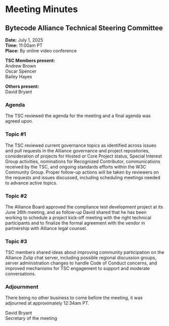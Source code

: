# Meeting Minutes
## Bytecode Alliance Technical Steering Committee
**Date:** July 1, 2025  
**Time:** 11:00am PT  
**Place:** By online video conference  

**TSC Members present:**  
Andrew Brown  
Oscar Spencer  
Bailey Hayes  

**Others present:**  
David Bryant  

### Agenda
The TSC reviewed the agenda for the meeting and a final agenda was agreed upon.

### Topic #1
The TSC reviewed current governance topics as identified across issues and pull requests in the Alliance governance and project repositories, consideration of projects for Hosted or Core Project status, Special Interest Group activities, nominations for Recognized Contributor, communications received by the TSC, and ongoing standards efforts within the W3C Community Group. Proper follow-up actions will be taken by reviewers on the requests and issues discussed, including scheduling meetings needed to advance active topics.

### Topic #2
The Alliance Board approved the compliance test development project at its June 26th meeting, and as follow-up David shared that he has been working to schedule a project kick-off meeting with the right technical participants and to finalize the formal agreement with the vendor in partnership with Alliance legal counsel.

### Topic #3
TSC members shared ideas about improving community participation on the Alliance Zulip chat server, including possible regional discussion groups, server administration changes to handle Code of Conduct concerns, and improved mechanisms for TSC engagement to support and moderate conversations.

### Adjournment
There being no other business to come before the meeting, it was adjourned at approximately 12:34am PT.

David Bryant  
Secretary of the meeting